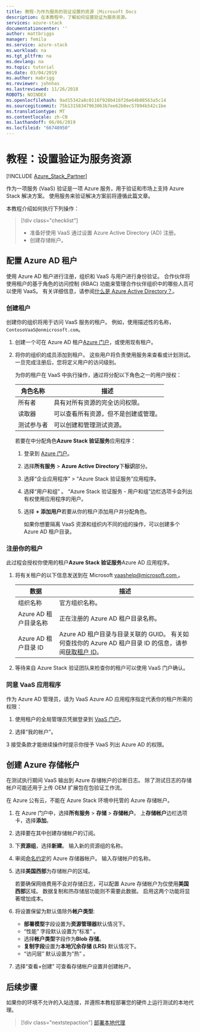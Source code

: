 ```yaml
---
title: 教程-为作为服务的验证设置的资源 |Microsoft Docs
description: 在本教程中，了解如何设置验证为服务资源。
services: azure-stack
documentationcenter: ''
author: mattbriggs
manager: femila
ms.service: azure-stack
ms.workload: na
ms.tgt_pltfrm: na
ms.devlang: na
ms.topic: tutorial
ms.date: 03/04/2019
ms.author: mabrigg
ms.reviewer: johnhas
ms.lastreviewed: 11/26/2018
ROBOTS: NOINDEX
ms.openlocfilehash: 9ad15342a8c0116f928b416f26e64b08563a5c14
ms.sourcegitcommit: 75b13158347963063b7ee62b0ec57894b542c1be
ms.translationtype: MT
ms.contentlocale: zh-CN
ms.lasthandoff: 06/06/2019
ms.locfileid: "66748950"
---
```

# <a name="tutorial-set-up-resources-for-validation-as-a-service"></a>教程：设置验证为服务资源

[!INCLUDE [Azure_Stack_Partner](./includes/azure-stack-partner-appliesto.md)]

作为一项服务 (VaaS) 验证是一项 Azure 服务，用于验证和市场上支持 Azure Stack 解决方案。 使用服务来验证解决方案前将遵循此篇文章。

本教程介绍如何执行下列操作：

> [!div class="checklist"]
> * 准备好使用 VaaS 通过设置 Azure Active Directory (AD) 注册。
> * 创建存储帐户。

## <a name="configure-an-azure-ad-tenant"></a>配置 Azure AD 租户

使用 Azure AD 租户进行注册，组织和 VaaS 与用户进行身份验证。 合作伙伴将使用租户的基于角色的访问控制 (RBAC) 功能来管理合作伙伴组织中的哪些人员可以使用 VaaS。 有关详细信息，请参阅[什么是 Azure Active Directory？](https://docs.microsoft.com/azure/active-directory/fundamentals/active-directory-whatis)。

### <a name="create-a-tenant"></a>创建租户

创建你的组织将用于访问 VaaS 服务的租户。 例如，使用描述性的名称， `ContosoVaaS@onmicrosoft.com`。

1. 创建一个可在 Azure AD 租户[Azure 门户](https://portal.azure.com)，或使用现有租户。 <!-- For instructions on creating new Azure AD tenants, see [Get started with Azure AD](https://docs.microsoft.com/azure/active-directory/get-started-azure-ad). -->

2. 将你的组织的成员添加到租户。 这些用户将负责使用服务来查看或计划测试。 一旦完成注册后，您将定义用户的访问级别。

    为你的租户在 VaaS 中执行操作，通过将分配以下角色之一的用户授权：

    | 角色名称 | 描述 |
    |---------------------|------------------------------------------|
    | 所有者 | 具有对所有资源的完全访问权限。 |
    | 读取器 | 可以查看所有资源，但不是创建或管理。 |
    | 测试参与者 | 可以创建和管理测试资源。 |

    若要在中分配角色**Azure Stack 验证服务**应用程序：

   1. 登录到 [Azure 门户](https://portal.azure.com)。
   2. 选择**所有服务** > **Azure Active Directory**下**标识**部分。
   3. 选择“企业应用程序”   >   “Azure Stack 验证服务”应用程序。
   4. 选择“用户和组”  。 “Azure Stack 验证服务 - 用户和组”边栏选项卡会列出有权使用应用程序的用户。 
   5. 选择 **+ 添加用户**若要从你的租户添加用户并分配角色。

      如果你想要隔离 VaaS 资源和组织内不同的组的操作，可以创建多个 Azure AD 租户目录。

### <a name="register-your-tenant"></a>注册你的租户

此过程会授权你使用的租户**Azure Stack 验证服务**Azure AD 应用程序。

1. 将有关租户的以下信息发送到在 Microsoft [ vaashelp@microsoft.com ](mailto:vaashelp@microsoft.com)。

    | 数据 | 描述 |
    |--------------------------------|---------------------------------------------------------------------------------------------|
    | 组织名称 | 官方组织名称。 |
    | Azure AD 租户目录名称 | 正在注册的 Azure AD 租户目录名称。 |
    | Azure AD 租户目录 ID | Azure AD 租户目录与目录关联的 GUID。 有关如何查找你的 Azure AD 租户目录 ID 的信息，请参阅[获取租户 ID](https://docs.microsoft.com/azure/azure-resource-manager/resource-group-create-service-principal-portal#get-values-for-signing-in)。 |

2. 等待来自 Azure Stack 验证团队来检查你的租户可以使用 VaaS 门户确认。

### <a name="consent-to-the-vaas-application"></a>同意 VaaS 应用程序

作为 Azure AD 管理员，请为 VaaS Azure AD 应用程序指定代表你的租户所需的权限：

1. 使用租户的全局管理员凭据登录到 [VaaS 门户](https://azurestackvalidation.com/)。 

2. 选择“我的帐户”。 

3 接受条款才能继续操作时提示你授予 VaaS 列出 Azure AD 的权限。

## <a name="create-an-azure-storage-account"></a>创建 Azure 存储帐户

在测试执行期间 VaaS 输出到 Azure 存储帐户的诊断日志。 除了测试日志的存储帐户可能还用于上传 OEM 扩展包在包验证工作流。

在 Azure 公有云，不能在 Azure Stack 环境中托管的 Azure 存储帐户。

1. 在 Azure 门户中，选择**所有服务** > **存储** > **存储帐户**。 上**存储帐户**边栏选项卡，选择**添加**。

2. 选择要在其中创建存储帐户的订阅。

3. 下**资源组**，选择**新建**。 输入新的资源组的名称。

4. 审阅[命名约定](https://docs.microsoft.com/azure/architecture/best-practices/naming-conventions#storage)的 Azure 存储器帐户。 输入存储帐户的名称。

5. 选择**美国西部**为存储帐户的区域。

    若要确保网络费用不会对存储日志，可以配置 Azure 存储帐户为仅使用**美国西部**区域。 数据复制和热存储层功能则不需要此数据。 启用这两个功能将显著增加成本。

6. 将设置保留为默认值除外**帐户类型**:

    - **部署模型**字段设置为**资源管理器**默认情况下。
    - “性能”  字段默认设置为“标准”  。
    - 选择**帐户类型**字段作为**Blob 存储**。
    - **复制字段**设置为**本地冗余存储 (LRS)** 默认情况下。
    - “访问层”  默认设置为“热”  。

7. 选择“查看+创建”  可查看存储帐户设置并创建帐户。

## <a name="next-steps"></a>后续步骤

如果你的环境不允许的入站连接，并遵照本教程部署您的硬件上运行测试的本地代理。

> [!div class="nextstepaction"]
> [部署本地代理](azure-stack-vaas-local-agent.md)
